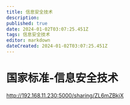 ```yaml
---
title: 信息安全技术
description: 
published: true
date: 2024-01-02T03:07:25.451Z
tags: 信息安全技术
editor: markdown
dateCreated: 2024-01-02T03:07:25.451Z
---
```


# 国家标准-信息安全技术



http://192.168.11.230:5000/sharing/ZL6mZBkjX